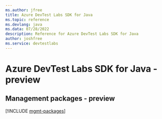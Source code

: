 ```yaml
---
ms.author: jfree
title: Azure DevTest Labs SDK for Java
ms.topic: reference
ms.devlang: java
ms.data: 07/28/2022
description: Reference for Azure DevTest Labs SDK for Java
author: joshfree
ms.service: devtestlabs
---
```

# Azure DevTest Labs SDK for Java - preview

## Management packages - preview
[!INCLUDE [mgmt-packages](devtest-labs-mgmt-index.md)]
